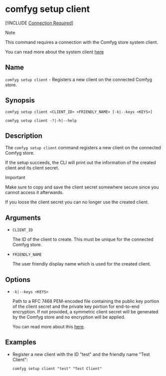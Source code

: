 ﻿
# comfyg setup client

[!INCLUDE [Connection Required](connection_required_note.md)]

> [!NOTE]
> This command requires a connection with the Comfyg store system client.
> 
> You can read more about the system client [here](../security.md#system-client)

## Name

`comfyg setup client` - Registers a new client on the connected Comfyg store.

## Synopsis

```shell
comfyg setup client <CLIENT_ID> <FRIENDLY_NAME> [-k|--keys <KEYS>]

comfyg setup client -?|-h|--help
```

## Description

The `comfyg setup client` command registers a new client on the connected Comfyg store.

If the setup succeeds, the CLI will print out the information of the created client and its client secret.

> [!IMPORTANT]
> Make sure to copy and save the client secret somewhere secure since you cannot access it afterwards.
> 
> If you loose the client secret you can no longer use the created client.

## Arguments

- `CLIENT_ID`

  The ID of the client to create. This must be unique for the connected Comfyg store.

- `FRIENDLY_NAME`

  The user friendly display name which is used for the created client.

## Options

- `-k|--keys <KEYS>`

  Path to a RFC 7468 PEM-encoded file containing the public key portion of the client secret and the private key portion for end-to-end encryption. If not provided, a symmetric client secret will be generated by the Comfyg store and no encryption will be applied.

  You can read more about this [here](../security.md#asymmetric-clients).

## Examples

- Register a new client with the ID "test" and the friendly name "Test Client":

  ```shell
  comfyg setup client "test" "Test Client"
  ```
